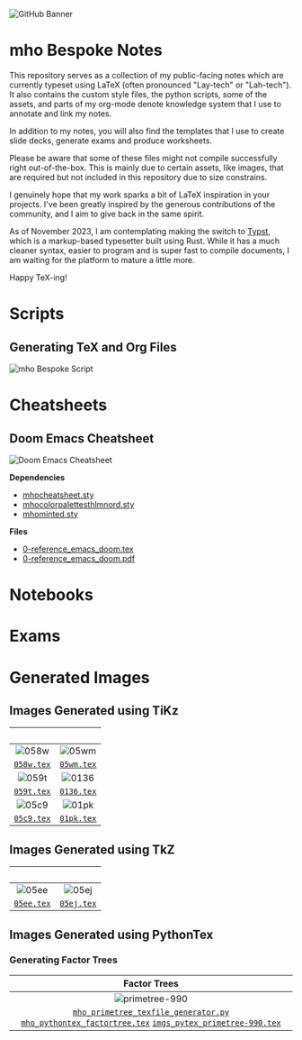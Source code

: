 ![GitHub Banner](/assets/images/bespoke_notes.png)
# mho Bespoke Notes 

This repository serves as a collection of my public-facing notes which are currently typeset using LaTeX (often pronounced "Lay-tech" or "Lah-tech").  
It also contains the custom style files, the python scripts, some of the assets, and parts of my org-mode denote knowledge system that I use to annotate and link my notes.

In addition to my notes, you will also find the templates that I use to create slide decks, generate exams and produce worksheets. 

Please be aware that some of these files might not compile successfully right out-of-the-box. This is mainly due to certain assets, like images, that are required but not included in this repository due to size constrains.

I genuinely hope that my work sparks a bit of LaTeX inspiration in your projects. I've been greatly inspired by the generous contributions of the community, and I aim to give back in the same spirit.

As of November 2023, I am contemplating making the switch to [Typst](https://github.com/typst/typst), which is a markup-based typesetter built using Rust. While it has a much cleaner syntax, easier to program and is super fast to compile documents, I am waiting for the platform to mature a little more.

Happy TeX-ing!

# Scripts
## Generating TeX and Org Files
![mho Bespoke Script](/assets/images/mho_bespoke_script.png)
# Cheatsheets
## Doom Emacs Cheatsheet
![Doom Emacs Cheatsheet](/assets/images/latex-cheatsheet-doomEmacs.png)

**Dependencies**
- [mhocheatsheet.sty](/texmf/mhocheatsheet.sty)
- [mhocolorpalettesthlmnord.sty](/texmf/mhocolorpalettesthlmnord.sty)
- [mhominted.sty](/texmf/mhominted.sty)

 
**Files** 
- [0-reference_emacs_doom.tex](/main/0-reference_emacs_doom.tex)
- [0-reference_emacs_doom.pdf](/main/0-reference_emacs_doom.pdf)

# Notebooks

# Exams

# Generated Images

## Images Generated using TiKz

| &nbsp; | &nbsp; |
| :----: | :----: |
| ![058w](/assets/png/imgs_tikz-058w.png) | ![05wm](/assets/png/imgs_tikz-05wm.png) |
| [`058w.tex`](/assets/tikz/imgs_tikz-058w.tex) | [`05wm.tex`](/assets/tikz/imgs_tikz-05wm.tex) |
| ![059t](/assets/png/imgs_tikz-059t.png) | ![0136](/assets/png/imgs_tikz-0136.png) |
| [`059t.tex`](/assets/tikz/imgs_tikz-059t.tex) | [`0136.tex`](/assets/tikz/imgs_tikz-0136.tex) |
| ![05c9](/assets/png/imgs_tikz-05c9.png) | ![01pk](/assets/png/imgs_tikz-01pk.png) |
| [`05c9.tex`](/assets/tikz/imgs_tikz-05c9.tex) | [`01pk.tex`](/assets/tikz/imgs_tikz-01pk.tex) |
 
## Images Generated using TkZ

| &nbsp; | &nbsp; |
| :----: | :----: |
| ![05ee](/assets/png/imgs_tikz-05ee.png) | ![05ej](/assets/png/imgs_tikz-05ej.png) |
| [`05ee.tex`](/assets/tikz/imgs_tikz-05ee.tex) | [`05ej.tex`](/assets/tikz/imgs_tikz-05ej.tex) |

## Images Generated using PythonTex

### Generating Factor Trees

| Factor Trees | 
| :----: |
| ![primetree-990](/assets/png/imgs_pytex_primetree-990.png) | 
|[`mho_primetree_texfile_generator.py`](/assets/pytex/mho_primetree_texfile_generator.py) [`mho_pythontex_factortree.tex`](/assets/pytex/mho_pythontex_factortree.tex) [`imgs_pytex_primetree-990.tex`](/assets/pytex/imgs_pytex_primetree-990.tex)|

